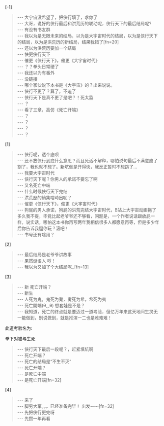 
[-1] 
>--- 大宇宙没希望了，把侠行填了，求你了<br>
>--- 大哥，说好的侠行最后和洪荒历的联动呢，侠行天下的最后结局呢?<br>
>--- 有没有书友群<br>
>--- 我以为是无限未来的结局，以为是大宇宙时代的结局，以为是侠行天下的结局，以为是洪荒历的新结局，结果我错了[fn=20]<br>
>--- 还以为洪荒历要加一个结局<br>
>--- 快更侠行天下<br>
>--- 催更《侠行天下》，催更《大宇宙时代》<br>
>--- ？？拳头日常硬了<br>
>--- 我还以为有番外<br>
>--- 没链接<br>
>--- 哪个家伙说下本书是《大宇宙》的？出来说说。<br>
>--- 侠行不更了？算了，不追了<br>
>--- 侠行天下是真不更了是吧？！死太监<br>
>--- ？<br>
>--- 看了三章，高仿《死亡开端》<br>
>--- ？<br>
>--- ？<br>
>--- ？<br>
>--- ？<br>

[1] 
>--- 侠行呢，透个底呗<br>
>--- 还不放侠行到底什么意思？而且死活不解释，哪怕说句最后不满意崩了割了，我也就不想了。新坑倒是开得快，我反正暂时不想跳了…<br>
>--- 我要大宇宙时代<br>
>--- 侠行天下呢？你男人的承诺不要忘了啊<br>
>--- 又名死亡中端<br>
>--- 什么时候侠行天下完结<br>
>--- 洪荒歷的續集啥時出呢？<br>
>--- 催更《侠行天下》，催更《大宇宙时代》<br>
>--- 狗屁的男人承诺，狗屁的洪荒完结大宇宙时代，B站上大宇宙动画拖了多久我不提，毕竟比起老爷爷还不够看，问题是，一个作者说话跟放屁一样，说实话，哪怕这本书你再写两年我相信很多人都愿意再等，但是多少年后你告诉我逗你玩？滚吧！<br>
>--- 书号还有啥用？<br>

[2] 
>--- 最后结局是老爷爷讲故事<br>
>--- 果然谜语人 哼！<br>
>--- 我以为又加了个大结局呢..[fn=13]<br>

[3] 
>--- 新 死亡开端？<br>
>--- 新生<br>
>--- 人死为鬼，鬼死为魙，魙死为希，希死为夷<br>
>--- 死亡開端(⁠θ⁠‿⁠θ⁠)
想套娃是不是？<br>
>--- 我知道，死亡的终点就是要迈过一道考验，但亿万年来这天地间生灵无一能做到，别说做到，就是推演一二也是难难难！








此道考验名为:








拳下对错与生死<br>
>--- 侠行天下最后一段呢？，赶紧填坑啊<br>
>--- 死亡开端？<br>
>--- 死亡的结局是“不生不灭”<br>
>--- 死亡开端？<br>
>--- 是死亡中端<br>
>--- 是死亡开端[fn=32]<br>

[4] 
>--- 来了<br>
>--- 脚男大军。。。已经准备完毕！ 出发~~~[fn=32]<br>
>--- 先把侠行更完呀<br>
>--- 先攒一年再看<br>
